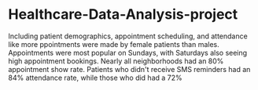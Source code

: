 # Healthcare-Data-Analysis-project
Including patient demographics, appointment scheduling, and attendance like more
ppointments were made by female patients than males. Appointments were most popular on Sundays, with Saturdays also
seeing high appointment bookings. Nearly all neighborhoods had an
80% appointment show rate. Patients who didn't receive SMS
reminders had an 84% attendance rate, while those who did had a 72%
